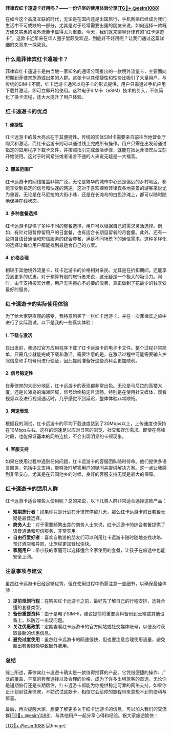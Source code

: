**菲律宾红卡遠遊卡好用吗？——一份详尽的使用体验分享[[TG💪+ @esim1088](https://t.me/s/esim1088)]**

在如今这个高度互联的时代，无论是在国内还是出国旅行，手机网络已经成为我们生活中不可或缺的一部分。尤其是对于经常需要出国的朋友来说，如何选择一款既方便又实惠的境外流量卡显得尤为重要。今天，我们就来聊聊菲律宾的“红卡遠遊卡”，这款卡近年来在华人圈子里颇受欢迎，到底好不好用呢？让我们通过这篇详细的文章来一探究竟。

### 什么是菲律宾红卡遠遊卡？

菲律宾红卡遠遊卡是由当地一家知名的通讯公司推出的一款境外流量卡，主要面向短期到菲律宾旅游或出差的人群。这张卡以其便捷性和性价比吸引了大量用户。与传统的SIM卡不同，红卡远游卡通常以电子卡的形式提供，用户只需通过手机应用下载并激活，即可立即开始使用。这种电子SIM卡（eSIM）技术的引入，不仅简化了换卡流程，还大大提升了用户体验。

### 红卡遠遊卡的优点

#### 1. **便捷性**
红卡远游卡的最大亮点在于其便捷性。传统的实体SIM卡需要亲自前往当地营业厅购买和激活，而红卡远游卡则可以通过线上完成所有操作。用户只需在出发前通过指定的应用程序下载卡文件，并按照指引完成激活步骤，就能在抵达菲律宾后立刻开始使用。这对于时间紧张或者语言不通的人来说无疑是一大福音。

#### 2. **覆盖范围广**
红卡远游卡的网络覆盖非常广泛，无论是繁华的城市中心还是偏远的乡村地区，都能享受到稳定的信号和快速的网速。这对于喜欢探索菲律宾各地美景的游客来说尤为重要。无论是在马尼拉的大街小巷，还是在长滩岛的白色沙滩上，都可以随时随地保持在线状态。

#### 3. **多种套餐选择**
红卡远游卡提供了多种不同的套餐选择，用户可以根据自己的需求灵活选择。例如，有针对短暂停留用户的日套餐，也有适合长期逗留者的月套餐。此外，还有一些包含语音通话和短信服务的综合套餐，满足不同场景下的通信需求。这种多样化的选择让每位用户都能找到最适合自己的方案。

#### 4. **价格合理**
相较于其他境外流量卡，红卡远游卡的价格相对亲民。尤其是在折扣期间，还能享受到更多的优惠。对于预算有限的旅行者来说，这无疑是一个极大的吸引力。同时，由于支持按天计费，用户无需担心不必要的浪费，真正做到了花最少的钱享受最好的服务。

### 红卡遠遊卡的实际使用体验

为了给大家更直观的感受，我特意购买了一张红卡远游卡，并在一次菲律宾之旅中进行了实际测试。以下是我的一些真实体验：

#### 1. **下载与激活**
在出发前，我通过官方应用程序下载了红卡远游卡的电子卡文件。整个过程非常简单，只需几步就能完成下载和激活。需要注意的是，在激活过程中可能需要输入护照信息和手机号码进行验证，因此提前准备好这些资料会更加顺利。

#### 2. **信号稳定性**
在菲律宾的大部分地区，红卡远游卡的表现都非常出色。无论是马尼拉的高楼大厦，还是长滩岛的海滩区域，信号始终稳定且流畅。特别是在使用社交媒体、观看视频以及进行视频通话时，几乎感觉不到延迟，整体体验非常顺畅。

#### 3. **网速表现**
根据我的测试，红卡远游卡的平均下载速度达到了30Mbps以上，上传速度也保持在10Mbps左右。这样的网速足以应对日常的浏览、社交和娱乐需求。即使在高峰时段，也能保证基本的网络连接，不会出现明显的卡顿现象。

#### 4. **客服支持**
如果在使用过程中遇到任何问题，红卡远游卡的客服团队随时待命。他们提供多语言服务，包括中文支持，能够及时解答用户的疑问并提供解决方案。这一点让我感到非常安心，尤其是在异国他乡的时候，良好的客服支持无疑是最大的保障。

### 红卡遠遊卡的适用人群

红卡远游卡适合哪些人使用呢？总的来说，以下几类人群非常适合选择这款产品：

- **短期旅行者**：如果你只是计划在菲律宾停留几天，那么红卡远游卡的日套餐无疑是最佳选择。
- **商务人士**：对于需要频繁出差的商务人士来说，红卡远游卡的综合套餐提供了语音通话和短信服务，非常实用。
- **自由行爱好者**：喜欢自助游的朋友们可以利用红卡远游卡随时随地查找攻略、预订酒店和导航，让旅程更加轻松愉快。
- **家庭用户**：带小孩的家庭可以选择适合全家使用的套餐，让孩子在旅途中也能安全上网。

### 注意事项与建议

虽然红卡远游卡已经足够优秀，但在使用过程中仍需注意一些细节，以确保最佳体验：

1. **提前规划行程**：在购买红卡远游卡之前，最好先了解自己的行程安排，选择合适的套餐类型。
2. **备份重要资料**：由于是电子SIM卡，建议提前将重要资料备份到云端或其他设备上，以防万一出现问题。
3. **关注优惠政策**：定期查看红卡远游卡的官方网站或社交媒体账号，以便及时获取最新的优惠信息。
4. **避免过度使用**：虽然红卡远游卡的网速很快，但也要注意合理使用流量，避免超出套餐限额导致额外费用。

### 总结

综上所述，菲律宾红卡遠遊卡确实是一款值得推荐的产品。它凭借便捷的操作、广泛的覆盖、丰富的套餐选择以及合理的价格，成为了许多出境旅客的首选。无论你是短期旅行还是长期居住，红卡远游卡都能为你提供稳定可靠的网络支持。如果你正计划前往菲律宾，不妨试试这款卡，相信它会给你的旅程带来意想不到的便利与惊喜。

最后，再次提醒大家，想要了解更多关于红卡远游卡的信息，可以加入我们的交流群[[TG💪+ @esim1088](https://t.me/s/esim1088)]，与其他用户一起分享心得和经验。祝大家旅途愉快！

[[TG💪+ @esim1088](https://t.me/s/esim1088) ![Image](https://i.postimg.cc/4NQfJmqS/Snipaste-2025-05-13-00-14-12.png)]